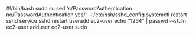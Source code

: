 #!/bin/bash
sudo su
sed 's/PasswordAuthentication no/PasswordAuthentication yes/' -i /etc/ssh/sshd_config
systemctl restart sshd
service sshd restart
useradd ec2-user
echo "1234" | passwd --stdin ec2-user
adduser ec2-user sudo
